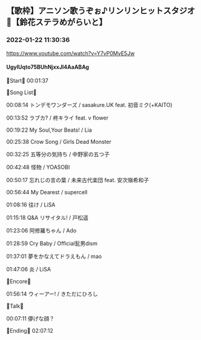 ## 【歌枠】アニソン歌うぞぉ♪リンリンヒットスタジオ🎤【鈴花ステラめがらいと】
### 2022-01-22 11:30:36
https://www.youtube.com/watch?v=Y7vP0MyE5Jw
#### UgylUqto75BUhNjxxJl4AaABAg
🔔Start🔔 00:01:37



🔔Song List🔔

00:08:14 トンデモワンダーズ / sasakure.‌UK feat. 初音ミク(+KAITO)

00:13:52 ラブカ? / 柊キライ feat. v flower

00:19:22 My Soul,Your Beats! / Lia

00:25:38 Crow Song / Girls Dead Monster

00:32:25 五等分の気持ち / 中野家の五つ子

00:42:48 怪物 / YOASOBI

00:50:17 忘れじの言の葉 / 未来古代楽団 feat. 安次嶺希和子

00:56:44 My Dearest / supercell

01:08:16 往け / LiSA

01:15:18 Q&A リサイタル! / 戸松遥

01:23:06 阿修羅ちゃん / Ado

01:28:59 Cry Baby / Official髭男dism

01:37:01 夢をかなえてドラえもん / mao

01:47:06 炎 / LiSA



🔔Encore🔔

01:56:14 ウィーアー! / きただにひろし



🔔Talk🔔

00:07:11 儚げな顔？



🔔Ending🔔 02:07:12


